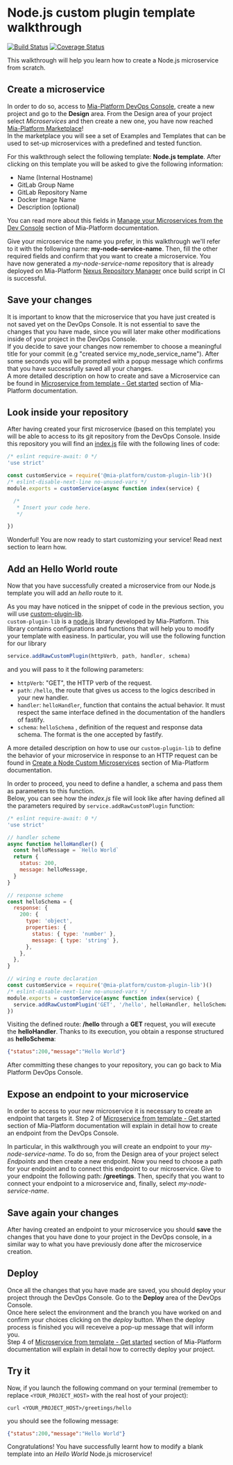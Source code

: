 # Node.js custom plugin template walkthrough

[![Build Status][github-actions-svg]][github-actions]
[![Coverage Status][coverall-svg]][coverall-io]

This walkthrough will help you learn how to create a Node.js microservice from scratch.

## Create a microservice

In order to do so, access to [Mia-Platform DevOps Console](https://console.cloud.mia-platform.eu/login), create a new project and go to the **Design** area. From the Design area of your project select _Microservices_ and then create a new one, you have now reached [Mia-Platform Marketplace](https://docs.mia-platform.eu/docs/marketplace/overview_marketplace)!  
In the marketplace you will see a set of Examples and Templates that can be used to set-up microservices with a predefined and tested function.

For this walkthrough select the following template: **Node.js template**. After clicking on this template you will be asked to give the following information:

- Name (Internal Hostname)
- GitLab Group Name
- GitLab Repository Name
- Docker Image Name
- Description (optional)

You can read more about this fields in [Manage your Microservices from the Dev Console](https://docs.mia-platform.eu/docs/development_suite/api-console/api-design/services) section of Mia-Platform documentation.

Give your microservice the name you prefer, in this walkthrough we'll refer to it with the following name: **my-node-service-name**.
Then, fill the other required fields and confirm that you want to create a microservice. You have now generated a *my-node-service-name* repository that is already deployed on Mia-Platform [Nexus Repository Manager](https://nexus.mia-platform.eu/) once build script in CI is successful.

## Save your changes

It is important to know that the microservice that you have just created is not saved yet on the DevOps Console. It is not essential to save the changes that you have made, since you will later make other modifications inside of your project in the DevOps Console.  
If you decide to save your changes now remember to choose a meaningful title for your commit (e.g "created service my_node_service_name"). After some seconds you will be prompted with a popup message which confirms that you have successfully saved all your changes.  
A more detailed description on how to create and save a Microservice can be found in [Microservice from template - Get started](https://docs.mia-platform.eu/docs/development_suite/api-console/api-design/custom_microservice_get_started#1-microservice-creation) section of Mia-Platform documentation.

## Look inside your repository

After having created your first microservice (based on this template) you will be able to access to its git repository from the DevOps Console. Inside this repository you will find an [index.js](https://github.com/mia-platform-marketplace/Node.js-Custom-Plugin-Template/blob/master/index.js) file with the following lines of code:

```js
/* eslint require-await: 0 */
'use strict'

const customService = require('@mia-platform/custom-plugin-lib')()
/* eslint-disable-next-line no-unused-vars */
module.exports = customService(async function index(service) {

  /*
   * Insert your code here.
   */

})
```

Wonderful! You are now ready to start customizing your service! Read next section to learn how.

## Add an Hello World route

Now that you have successfully created a microservice from our Node.js template you will add an *hello* route to it.

As you may have noticed in the snippet of code in the previous section, you will use [custom-plugin-lib](https://github.com/mia-platform/custom-plugin-lib).  
`custom-plugin-lib` is a [node.js](https://github.com/mia-platform/custom-plugin-lib) library developed by Mia-Platform. This library contains configurations and functions that will help you to modify your template with easiness.
In particular, you will use the following function for our library

```javascript
service.addRawCustomPlugin(httpVerb, path, handler, schema)
```

and you will pass to it the following parameters:

- `httpVerb`: "GET", the HTTP verb of the request.
- `path`: `/hello`, the route that gives us access to the logics described in your new handler.
- `handler`: `helloHandler`, function that contains the actual behavior. It must respect the same interface defined in the documentation of the handlers of fastify.
- `schema`: `helloSchema` , definition of the request and response data schema. The format is the one accepted by fastify.

A more detailed description on how to use our `custom-plugin-lib` to define the behavior of your microservice in response to an HTTP request can be found in [Create a Node Custom Microservices](https://docs.mia-platform.eu/docs/development_suite/api-console/api-design/plugin_baas_4) section of Mia-Platform documentation.

In order to proceed, you need to define a handler, a schema and pass them as parameters to this function.  
Below, you can see how the *index.js* file will look like after having defined all the parameters required by `service.addRawCustomPlugin` function:

```js
/* eslint require-await: 0 */
'use strict'

// handler scheme
async function helloHandler() {
  const helloMessage = `Hello World`
  return {
    status: 200,
    message: helloMessage,
  }
}

// response scheme
const helloSchema = {
  response: {
    200: {
      type: 'object',
      properties: {
        status: { type: 'number' },
        message: { type: 'string' },
      },
    },
  },
}

// wiring e route declaration
const customService = require('@mia-platform/custom-plugin-lib')()
/* eslint-disable-next-line no-unused-vars */
module.exports = customService(async function index(service) {
  service.addRawCustomPlugin('GET', '/hello', helloHandler, helloSchema)
})
```

Visiting the defined route: **/hello** through a **GET** request, you will execute the **helloHandler**. Thanks to its execution, you obtain a response structured as **helloSchema**:  

```json
{"status":200,"message":"Hello World"}
```

After committing these changes to your repository, you can go back to Mia Platform DevOps Console.

## Expose an endpoint to your microservice

In order to access to your new microservice it is necessary to create an endpoint that targets it. Step 2 of [Microservice from template - Get started](https://docs.mia-platform.eu/docs/development_suite/api-console/api-design/custom_microservice_get_started#2-creating-the-endpoint) section of Mia-Platform documentation will explain in detail how to create an endpoint from the DevOps Console.

In particular, in this walkthrough you will create an endpoint to your *my-node-service-name*. To do so, from the Design area of your project select _Endpoints_ and then create a new endpoint.
Now you need to choose a path for your endpoint and to connect this endpoint to our microservice. Give to your endpoint the following path: **/greetings**. Then, specify that you want to connect your endpoint to a microservice and, finally, select *my-node-service-name*.

## Save again your changes

After having created an endpoint to your microservice you should **save** the changes that you have done to your project in the DevOps console, in a similar way to what you have previously done after the microservice creation.

## Deploy

Once all the changes that you have made are saved, you should deploy your project through the DevOps Console. Go to the **Deploy** area of the DevOps Console.  
Once here select the environment and the branch you have worked on and confirm your choices clicking on the *deploy* button. When the deploy process is finished you will receveive a pop-up message that will inform you.  
Step 4 of [Microservice from template - Get started](https://docs.mia-platform.eu/docs/development_suite/api-console/api-design/custom_microservice_get_started#4-deploy-the-project-through-the-api-console) section of Mia-Platform documentation will explain in detail how to correctly deploy your project.

## Try it

Now, if you launch the following command on your terminal (remember to replace `<YOUR_PROJECT_HOST>` with the real host of your project):  

```shell
curl <YOUR_PROJECT_HOST>/greetings/hello
```

you should see the following message:

```json
{"status":200,"message":"Hello World"}
```

Congratulations! You have successfully learnt how to modify a blank template into an _Hello World_ Node.js microservice!

[github-actions]: https://github.com/mia-platform-marketplace/Node.js-Custom-Plugin-Template/actions
[github-actions-svg]: https://github.com/mia-platform-marketplace/Node.js-Custom-Plugin-Template/workflows/Node.js%20CI/badge.svg
[coverall-svg]: https://coveralls.io/repos/github/mia-platform-marketplace/Node.js-Custom-Plugin-Template/badge.svg?branch=master
[coverall-io]: https://coveralls.io/github/mia-platform-marketplace/Node.js-Custom-Plugin-Template?branch=master
